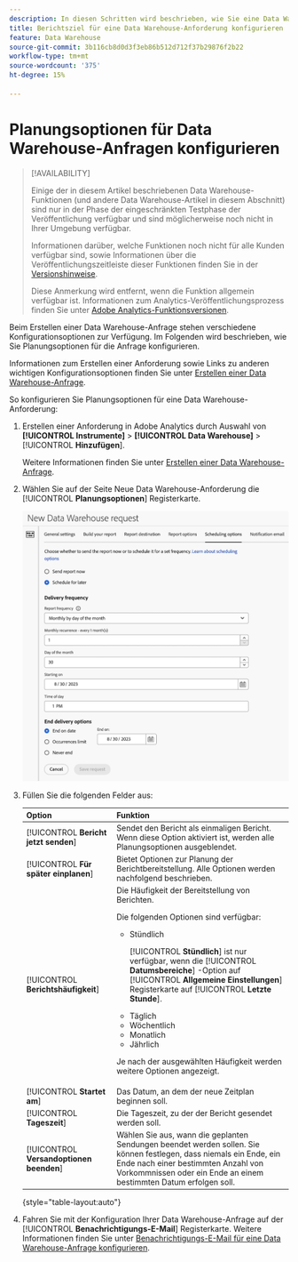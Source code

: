 ```yaml
---
description: In diesen Schritten wird beschrieben, wie Sie eine Data Warehouse-Anforderung erstellen.
title: Berichtsziel für eine Data Warehouse-Anforderung konfigurieren
feature: Data Warehouse
source-git-commit: 3b116cb8d0d3f3eb86b512d712f37b29876f2b22
workflow-type: tm+mt
source-wordcount: '375'
ht-degree: 15%

---
```


# Planungsoptionen für Data Warehouse-Anfragen konfigurieren

>[!AVAILABILITY]
>
>Einige der in diesem Artikel beschriebenen Data Warehouse-Funktionen (und andere Data Warehouse-Artikel in diesem Abschnitt) sind nur in der Phase der eingeschränkten Testphase der Veröffentlichung verfügbar und sind möglicherweise noch nicht in Ihrer Umgebung verfügbar.
>
>Informationen darüber, welche Funktionen noch nicht für alle Kunden verfügbar sind, sowie Informationen über die Veröffentlichungszeitleiste dieser Funktionen finden Sie in der [Versionshinweise](/help/release-notes/latest.md).
>
>Diese Anmerkung wird entfernt, wenn die Funktion allgemein verfügbar ist. Informationen zum Analytics-Veröffentlichungsprozess finden Sie unter [Adobe Analytics-Funktionsversionen](/help/release-notes/releases.md).

Beim Erstellen einer Data Warehouse-Anfrage stehen verschiedene Konfigurationsoptionen zur Verfügung. Im Folgenden wird beschrieben, wie Sie Planungsoptionen für die Anfrage konfigurieren.

Informationen zum Erstellen einer Anforderung sowie Links zu anderen wichtigen Konfigurationsoptionen finden Sie unter [Erstellen einer Data Warehouse-Anfrage](/help/export/data-warehouse/create-request/t-dw-create-request.md).

So konfigurieren Sie Planungsoptionen für eine Data Warehouse-Anforderung:

1. Erstellen einer Anforderung in Adobe Analytics durch Auswahl von **[!UICONTROL Instrumente]** > **[!UICONTROL Data Warehouse]** > [!UICONTROL **Hinzufügen**].

   Weitere Informationen finden Sie unter [Erstellen einer Data Warehouse-Anfrage](/help/export/data-warehouse/create-request/t-dw-create-request.md).

1. Wählen Sie auf der Seite Neue Data Warehouse-Anforderung die [!UICONTROL **Planungsoptionen**] Registerkarte.

   ![Berichtsziel-Tab](assets/dw-scheduling-options.png) <!-- update screenshot -->

1. Füllen Sie die folgenden Felder aus:

   | Option | Funktion |
   |---------|----------|
   | [!UICONTROL **Bericht jetzt senden**] | Sendet den Bericht als einmaligen Bericht. Wenn diese Option aktiviert ist, werden alle Planungsoptionen ausgeblendet. |
   | [!UICONTROL **Für später einplanen**] | Bietet Optionen zur Planung der Berichtbereitstellung. Alle Optionen werden nachfolgend beschrieben. |
   | [!UICONTROL **Berichtshäufigkeit**] | Die Häufigkeit der Bereitstellung von Berichten. <p>Die folgenden Optionen sind verfügbar:</p><ul><li>Stündlich</li><p>[!UICONTROL **Stündlich**] ist nur verfügbar, wenn die [!UICONTROL **Datumsbereiche**] -Option auf [!UICONTROL **Allgemeine Einstellungen**] Registerkarte auf [!UICONTROL **Letzte Stunde**].</p><li>Täglich</li><li>Wöchentlich</li><li>Monatlich</li><li>Jährlich</li></ul><p>Je nach der ausgewählten Häufigkeit werden weitere Optionen angezeigt.</p> |
   | [!UICONTROL **Startet am**] | Das Datum, an dem der neue Zeitplan beginnen soll. |
   | [!UICONTROL **Tageszeit**] | Die Tageszeit, zu der der Bericht gesendet werden soll. |
   | [!UICONTROL **Versandoptionen beenden**] | Wählen Sie aus, wann die geplanten Sendungen beendet werden sollen. Sie können festlegen, dass niemals ein Ende, ein Ende nach einer bestimmten Anzahl von Vorkommnissen oder ein Ende an einem bestimmten Datum erfolgen soll. |

   {style="table-layout:auto"}

1. Fahren Sie mit der Konfiguration Ihrer Data Warehouse-Anfrage auf der [!UICONTROL **Benachrichtigungs-E-Mail**] Registerkarte. Weitere Informationen finden Sie unter [Benachrichtigungs-E-Mail für eine Data Warehouse-Anfrage konfigurieren](/help/export/data-warehouse/create-request/dw-request-email.md).

